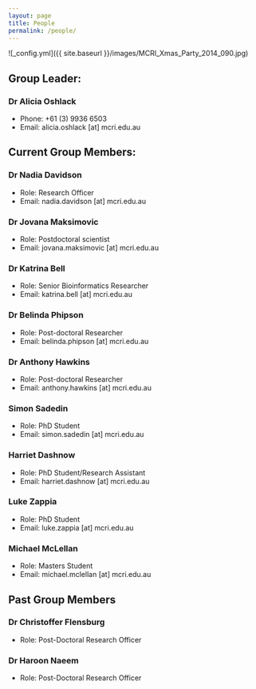 ```yaml
---
layout: page
title: People
permalink: /people/
---
```


![_config.yml]({{ site.baseurl }}/images/MCRI_Xmas_Party_2014_090.jpg)

## Group Leader: 

### Dr Alicia Oshlack

* Phone: +61 (3) 9936 6503
* Email: alicia.oshlack [at] mcri.edu.au

## Current Group Members: 

### Dr Nadia Davidson
* Role: Research Officer
* Email: nadia.davidson [at] mcri.edu.au

### Dr Jovana Maksimovic
* Role: Postdoctoral scientist
* Email: jovana.maksimovic [at] mcri.edu.au

### Dr Katrina Bell
* Role: Senior Bioinformatics Researcher
* Email: katrina.bell [at] mcri.edu.au

### Dr Belinda Phipson
* Role: Post-doctoral Researcher
* Email: belinda.phipson [at] mcri.edu.au

### Dr Anthony Hawkins
 * Role: Post-doctoral Researcher
 * Email: anthony.hawkins [at] mcri.edu.au

### Simon Sadedin  
* Role: PhD Student 
* Email: simon.sadedin [at] mcri.edu.au

### Harriet Dashnow
* Role: PhD Student/Research Assistant 
* Email: harriet.dashnow [at] mcri.edu.au

### Luke Zappia
* Role: PhD Student 
* Email: luke.zappia [at] mcri.edu.au

### Michael McLellan  
* Role: Masters Student 
* Email: michael.mclellan [at] mcri.edu.au

## Past Group Members

### Dr Christoffer Flensburg  
* Role: Post-Doctoral Research Officer

### Dr Haroon Naeem  
* Role: Post-Doctoral Research Officer
